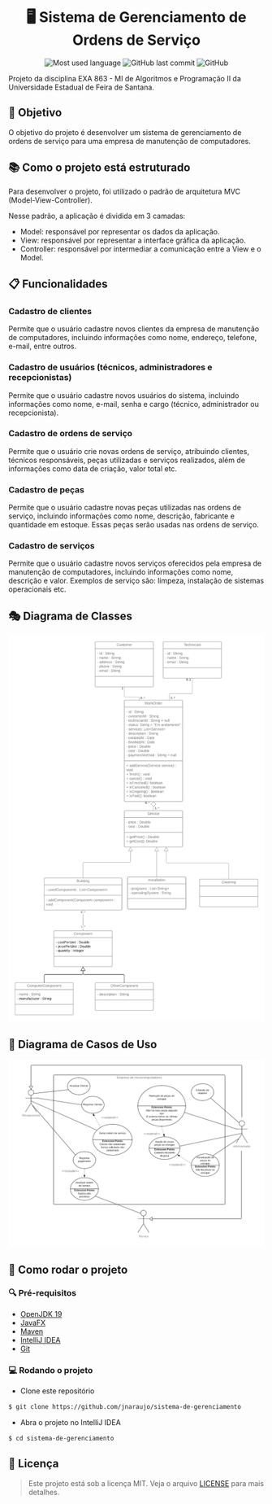 <div align="center" >
  <h1>🖥️ Sistema de Gerenciamento de Ordens de Serviço</h1>

![Most used language](https://img.shields.io/github/languages/top/jnaraujo/sistema-de-gerenciamento?style=flat-square)
![GitHub last commit](https://img.shields.io/github/last-commit/jnaraujo/sistema-de-gerenciamento?style=flat-square)
![GitHub](https://img.shields.io/github/license/jnaraujo/sistema-de-gerenciamento)

</div>

<p>
Projeto da disciplina EXA 863 - MI de Algoritmos e Programação II da Universidade Estadual de Feira de Santana.
</p>

## 💼 Objetivo

O objetivo do projeto é desenvolver um sistema de gerenciamento de ordens de serviço para uma empresa de manutenção de computadores.

## 📚 Como o projeto está estruturado

Para desenvolver o projeto, foi utilizado o padrão de arquitetura MVC (Model-View-Controller).

Nesse padrão, a aplicação é dividida em 3 camadas:

- Model: responsável por representar os dados da aplicação.
- View: responsável por representar a interface gráfica da aplicação.
- Controller: responsável por intermediar a comunicação entre a View e o Model.

## 📋 Funcionalidades

### Cadastro de clientes

Permite que o usuário cadastre novos clientes da empresa de manutenção de computadores, incluindo informações como nome, endereço, telefone, e-mail, entre outros.

### Cadastro de usuários (técnicos, administradores e recepcionistas)

Permite que o usuário cadastre novos usuários do sistema, incluindo informações como nome, e-mail, senha e cargo (técnico, administrador ou recepcionista).

### Cadastro de ordens de serviço

Permite que o usuário crie novas ordens de serviço, atribuindo clientes, técnicos responsáveis, peças utilizadas e serviços realizados, além de informações como data de criação, valor total etc.

### Cadastro de peças

Permite que o usuário cadastre novas peças utilizadas nas ordens de serviço, incluindo informações como nome, descrição, fabricante e quantidade em estoque.
Essas peças serão usadas nas ordens de serviço.

### Cadastro de serviços

Permite que o usuário cadastre novos serviços oferecidos pela empresa de manutenção de computadores, incluindo informações como nome, descrição e valor.
Exemplos de serviço são: limpeza, instalação de sistemas operacionais etc.

## 🎭 Diagrama de Classes

![Diagrama de Classes](./diagrama%20de%20classe.png)

## 🔗 Diagrama de Casos de Uso

![Diagrama de Casos de Uso](./casos%20de%20uso.png)

## 🚀 Como rodar o projeto

### 🔍 Pré-requisitos

- [OpenJDK 19](https://jdk.java.net/19/)
- [JavaFX](https://openjfx.io/)
- [Maven](https://maven.apache.org/)
- [IntelliJ IDEA](https://www.jetbrains.com/pt-br/idea/)
- [Git](https://git-scm.com/)

### 💻 Rodando o projeto

- Clone este repositório

```bash
$ git clone https://github.com/jnaraujo/sistema-de-gerenciamento
```

- Abra o projeto no IntelliJ IDEA

```bash
$ cd sistema-de-gerenciamento
```

## 📝 Licença

> Este projeto está sob a licença MIT. Veja o arquivo [LICENSE](./LICENSE) para mais detalhes.
